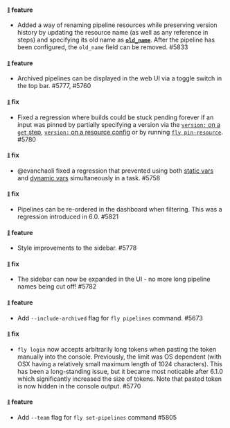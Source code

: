 #### <sub><sup><a name="5833" href="#5833">:link:</a></sup></sub> feature

* Added a way of renaming pipeline resources while preserving version history by updating the resource name (as well as any reference in steps) and specifying its old name as [**`old_name`**](https://concourse-ci.org/resources.html#schema.resource.old_name). After the pipeline has been configured, the `old_name` field can be removed. #5833

#### <sub><sup><a name="5777" href="#5777">:link:</a></sup></sub> feature

* Archived pipelines can be displayed in the web UI via a toggle switch in the top bar. #5777, #5760

#### <sub><sup><a name="5780" href="#5780">:link:</a></sup></sub> fix

* Fixed a regression where builds could be stuck pending forever if an input was pinned by partially specifying a version via the [`version:` on a `get` step](https://concourse-ci.org/jobs.html#schema.step.get-step.version), [`version:` on a resource config](https://concourse-ci.org/resources.html#schema.resource.version) or by running [`fly pin-resource`](https://concourse-ci.org/managing-resources.html#fly-pin-resource). #5780

#### <sub><sup><a name="5758" href="#5758">:link:</a></sup></sub> fix

* @evanchaoli fixed a regression that prevented using both [static vars] and [dynamic vars] simultaneously in a task. #5758

[static vars]: https://concourse-ci.org/vars.html#static-vars
[dynamic vars]: https://concourse-ci.org/vars.html#dynamic-vars

#### <sub><sup><a name="5821" href="#5821">:link:</a></sup></sub> fix

* Pipelines can be re-ordered in the dashboard when filtering. This was a regression introduced in 6.0. #5821

#### <sub><sup><a name="5778" href="#5778">:link:</a></sup></sub> feature

* Style improvements to the sidebar. #5778

#### <sub><sup><a name="5782" href="#5782">:link:</a></sup></sub> fix

* The sidebar can now be expanded in the UI - no more long pipeline names being cut off! #5782

#### <sub><sup><a name="5390" href="#5390">:link:</a></sup></sub> feature

* Add `--include-archived` flag for `fly pipelines` command. #5673

#### <sub><sup><a name="5770" href="#5770">:link:</a></sup></sub> fix

* `fly login` now accepts arbitrarily long tokens when pasting the token manually into the console. Previously, the limit was OS dependent (with OSX having a relatively small maximum length of 1024 characters). This has been a long-standing issue, but it became most noticable after 6.1.0 which significantly increased the size of tokens. Note that pasted token is now hidden in the console output. #5770

#### <sub><sup><a name="5390" href="#5390">:link:</a></sup></sub> feature

* Add `--team` flag for `fly set-pipelines` command #5805
